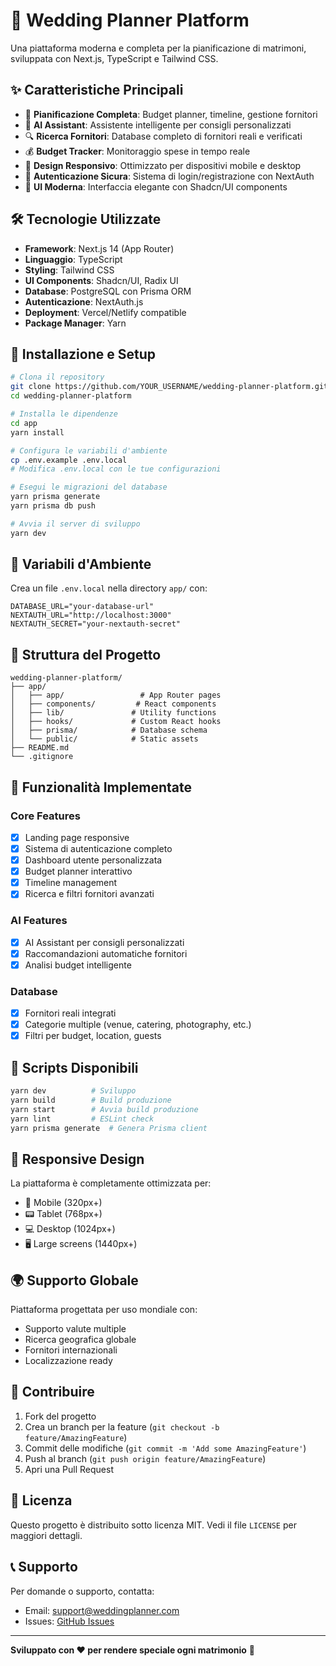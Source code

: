 
# 💒 Wedding Planner Platform

Una piattaforma moderna e completa per la pianificazione di matrimoni, sviluppata con Next.js, TypeScript e Tailwind CSS.

## ✨ Caratteristiche Principali

- 🎯 **Pianificazione Completa**: Budget planner, timeline, gestione fornitori
- 🤖 **AI Assistant**: Assistente intelligente per consigli personalizzati
- 🔍 **Ricerca Fornitori**: Database completo di fornitori reali e verificati
- 💰 **Budget Tracker**: Monitoraggio spese in tempo reale
- 📱 **Design Responsivo**: Ottimizzato per dispositivi mobile e desktop
- 🔐 **Autenticazione Sicura**: Sistema di login/registrazione con NextAuth
- 🎨 **UI Moderna**: Interfaccia elegante con Shadcn/UI components

## 🛠️ Tecnologie Utilizzate

- **Framework**: Next.js 14 (App Router)
- **Linguaggio**: TypeScript
- **Styling**: Tailwind CSS
- **UI Components**: Shadcn/UI, Radix UI
- **Database**: PostgreSQL con Prisma ORM
- **Autenticazione**: NextAuth.js
- **Deployment**: Vercel/Netlify compatible
- **Package Manager**: Yarn

## 🚀 Installazione e Setup

```bash
# Clona il repository
git clone https://github.com/YOUR_USERNAME/wedding-planner-platform.git
cd wedding-planner-platform

# Installa le dipendenze
cd app
yarn install

# Configura le variabili d'ambiente
cp .env.example .env.local
# Modifica .env.local con le tue configurazioni

# Esegui le migrazioni del database
yarn prisma generate
yarn prisma db push

# Avvia il server di sviluppo
yarn dev
```

## 📝 Variabili d'Ambiente

Crea un file `.env.local` nella directory `app/` con:

```env
DATABASE_URL="your-database-url"
NEXTAUTH_URL="http://localhost:3000"
NEXTAUTH_SECRET="your-nextauth-secret"
```

## 📁 Struttura del Progetto

```
wedding-planner-platform/
├── app/
│   ├── app/                 # App Router pages
│   ├── components/         # React components
│   ├── lib/               # Utility functions
│   ├── hooks/             # Custom React hooks
│   ├── prisma/            # Database schema
│   └── public/            # Static assets
├── README.md
└── .gitignore
```

## 🎯 Funzionalità Implementate

### Core Features
- [x] Landing page responsive
- [x] Sistema di autenticazione completo
- [x] Dashboard utente personalizzata
- [x] Budget planner interattivo
- [x] Timeline management
- [x] Ricerca e filtri fornitori avanzati

### AI Features  
- [x] AI Assistant per consigli personalizzati
- [x] Raccomandazioni automatiche fornitori
- [x] Analisi budget intelligente

### Database
- [x] Fornitori reali integrati
- [x] Categorie multiple (venue, catering, photography, etc.)
- [x] Filtri per budget, location, guests

## 🔧 Scripts Disponibili

```bash
yarn dev          # Sviluppo
yarn build        # Build produzione
yarn start        # Avvia build produzione  
yarn lint         # ESLint check
yarn prisma generate  # Genera Prisma client
```

## 📱 Responsive Design

La piattaforma è completamente ottimizzata per:
- 📱 Mobile (320px+)
- 📟 Tablet (768px+) 
- 💻 Desktop (1024px+)
- 🖥️ Large screens (1440px+)

## 🌍 Supporto Globale

Piattaforma progettata per uso mondiale con:
- Supporto valute multiple
- Ricerca geografica globale
- Fornitori internazionali
- Localizzazione ready

## 🤝 Contribuire

1. Fork del progetto
2. Crea un branch per la feature (`git checkout -b feature/AmazingFeature`)
3. Commit delle modifiche (`git commit -m 'Add some AmazingFeature'`)
4. Push al branch (`git push origin feature/AmazingFeature`)
5. Apri una Pull Request

## 📄 Licenza

Questo progetto è distribuito sotto licenza MIT. Vedi il file `LICENSE` per maggiori dettagli.

## 📞 Supporto

Per domande o supporto, contatta:
- Email: support@weddingplanner.com
- Issues: [GitHub Issues](https://github.com/YOUR_USERNAME/wedding-planner-platform/issues)

---

**Sviluppato con ❤️ per rendere speciale ogni matrimonio** 💑

